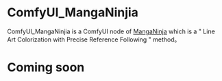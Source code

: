 # ComfyUI_MangaNinjia
ComfyUI_MangaNinjia is a ComfyUI node of [MangaNinja](https://github.com/ali-vilab/MangaNinjia) which‌ is a " Line Art Colorization with Precise Reference Following " method。

# Coming soon
